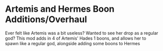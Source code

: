 # Artemis and Hermes Boon Additions/Overhaul
Ever felt like Artemis was a bit useless? Wanted to see her drop as a regular god? This mod adds in 4 of Artemis' Hades 1 boons, and allows her to spawn like a regular god, alongside adding some boons to Hermes
